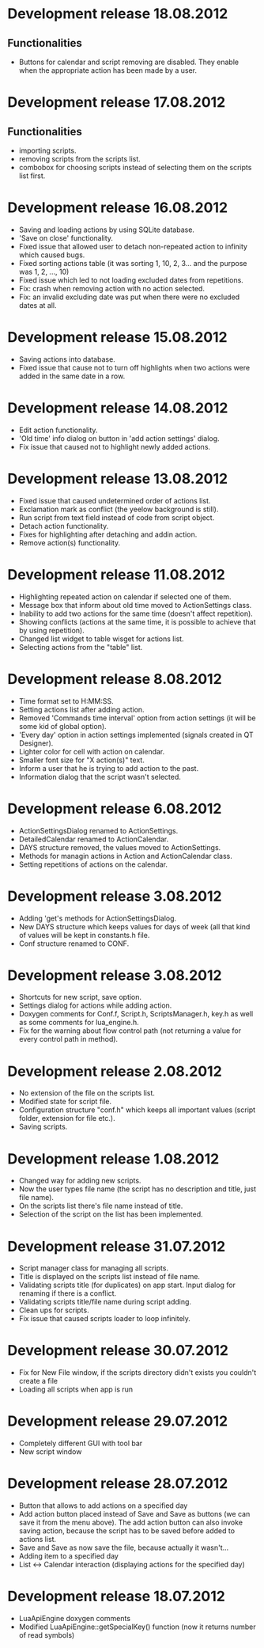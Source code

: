 Development release 18.08.2012
===================================================
Functionalities
---------------------------------------------------
- Buttons for calendar and script removing are disabled. They enable when the appropriate action has been made by a user.

Development release 17.08.2012
===================================================
Functionalities
---------------------------------------------------
- importing scripts.
- removing scripts from the scripts list.
- combobox for choosing scripts instead of selecting them on the scripts list first.

Development release 16.08.2012
===================================================
- Saving and loading actions by using SQLite database.
- 'Save on close' functionality.
- Fixed issue that allowed user to detach non-repeated action to infinity which caused bugs.
- Fixed sorting actions table (it was sorting 1, 10, 2, 3... and the purpose was 1, 2, ..., 10)
- Fixed issue which led to not loading excluded dates from repetitions.
- Fix: crash when removing action with no action selected.
- Fix: an invalid excluding date was put when there were no excluded dates at all.

Development release 15.08.2012
===================================================
- Saving actions into database.
- Fixed issue that cause not to turn off highlights when two actions were added in the same date in a row.

Development release 14.08.2012
===================================================
- Edit action functionality.
- 'Old time' info dialog on button in 'add action settings' dialog.
- Fix issue that caused not to highlight newly added actions.

Development release 13.08.2012
===================================================
- Fixed issue that caused undetermined order of actions list.
- Exclamation mark as conflict (the yeelow background is still).
- Run script from text field instead of code from script object.
- Detach action functionality.
- Fixes for highlighting after detaching and addin action.
- Remove action(s) functionality.

Development release 11.08.2012
===================================================
- Highlighting repeated action on calendar if selected one of them.
- Message box that inform about old time moved to ActionSettings class.
- Inability to add two actions for the same time (doesn't affect repetition).
- Showing conflicts (actions at the same time, it is possible to achieve that by using repetition).
- Changed list widget to table wisget for actions list.
- Selecting actions from the "table" list.

Development release 8.08.2012
===================================================
- Time format set to H:MM:SS.
- Setting actions list after adding action.
- Removed 'Commands time interval' option from action settings (it will be some kid of global option).
- 'Every day' option in action settings implemented (signals created in QT Designer).
- Lighter color for cell with action on calendar.
- Smaller font size for "X action(s)" text.
- Inform a user that he is trying to add action to the past.
- Information dialog that the script wasn't selected.

Development release 6.08.2012
===================================================
- ActionSettingsDialog renamed to ActionSettings.
- DetailedCalendar renamed to ActionCalendar.
- DAYS structure removed, the values moved to ActionSettings.
- Methods for managin actions in Action and ActionCalendar class.
- Setting repetitions of actions on the calendar.

Development release 3.08.2012
===================================================
- Adding 'get's methods for ActionSettingsDialog.
- New DAYS structure which keeps values for days of week (all that kind of values will be kept in constants.h file.
- Conf structure renamed to CONF.

Development release 3.08.2012
===================================================
- Shortcuts for new script, save option.
- Settings dialog for actions while adding action.
- Doxygen comments for Conf.f, Script.h, ScriptsManager.h, key.h as well as some comments for lua_engine.h.
- Fix for the warning about flow control path (not returning a value for every control path in method).

Development release 2.08.2012
===================================================
- No extension of the file on the scripts list.
- Modified state for script file.
- Configuration structure "conf.h" which keeps all important values (script folder, extension for file etc.).
- Saving scripts.

Development release 1.08.2012
===================================================
- Changed way for adding new scripts.
- Now the user types file name (the script has no description and title, just file name).
- On the scripts list there's file name instead of title.
- Selection of the script on the list has been implemented.

Development release 31.07.2012
===================================================
- Script manager class for managing all scripts.
- Title is displayed on the scripts list instead of file name.
- Validating scripts title (for duplicates) on app start. Input dialog for renaming if there is a conflict.
- Validating scripts title/file name during script adding.
- Clean ups for scripts.
- Fix issue that caused scripts loader to loop infinitely.

Development release 30.07.2012
===================================================
- Fix for New File window, if the scripts directory didn't exists you couldn't create a file
- Loading all scripts when app is run

Development release 29.07.2012
===================================================
- Completely different GUI with tool bar
- New script window

Development release 28.07.2012
===================================================
- Button that allows to add actions on a specified day
- Add action button placed instead of Save and Save as buttons (we can save it from the menu above). The add action button can also invoke saving action, because the script has to be saved before added to actions list.
- Save and Save as now save the file, because actually it wasn't...
- Adding item to a specified day
- List <-> Calendar interaction (displaying actions for the specified day)

Development release 18.07.2012
===================================================
- LuaApiEngine doxygen comments
- Modified LuaApiEngine::getSpecialKey() function (now it returns number of read symbols)
